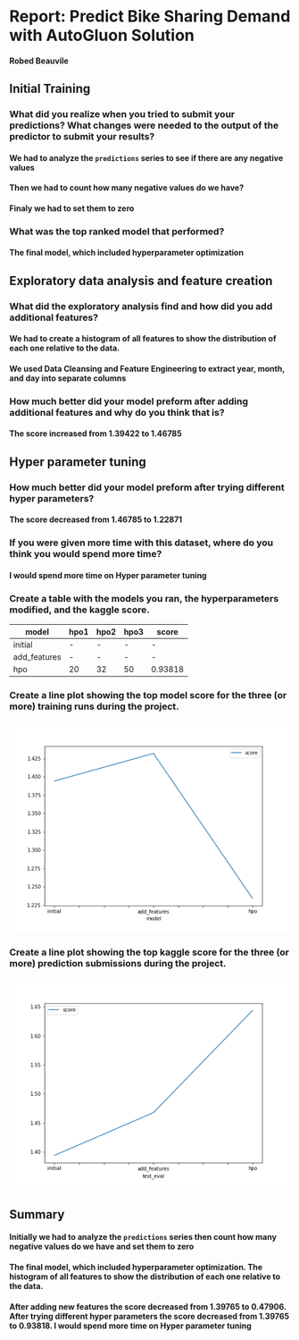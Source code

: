 # Report: Predict Bike Sharing Demand with AutoGluon Solution
#### Robed Beauvile

## Initial Training
### What did you realize when you tried to submit your predictions? What changes were needed to the output of the predictor to submit your results?

#### We had to analyze the `predictions` series to see if there are any negative values
#### Then we had to count how many negative values do we have?
#### Finaly we had to set them to zero

### What was the top ranked model that performed?
#### The final model, which included hyperparameter optimization

## Exploratory data analysis and feature creation
### What did the exploratory analysis find and how did you add additional features?

#### We had to create a histogram of all features to show the distribution of each one relative to the data.
#### We used Data Cleansing and Feature Engineering to extract year, month, and day into separate columns


### How much better did your model preform after adding additional features and why do you think that is?
#### The score increased from 1.39422 to 1.46785

## Hyper parameter tuning
### How much better did your model preform after trying different hyper parameters?
#### The score decreased from 1.46785 to 1.22871

### If you were given more time with this dataset, where do you think you would spend more time?
#### I would spend more time on Hyper parameter tuning

### Create a table with the models you ran, the hyperparameters modified, and the kaggle score.
|model|hpo1|hpo2|hpo3|score|
|--|--|--|--|--|
|initial|-|-|-|-|
|add_features|-|-|-|-|
|hpo|20|32|50|0.93818|

### Create a line plot showing the top model score for the three (or more) training runs during the project.


![model_train_score.png](img/model_train_score.png)

### Create a line plot showing the top kaggle score for the three (or more) prediction submissions during the project.



![model_test_score.png](img/model_test_score.png)

## Summary
#### Initially we had to analyze the `predictions` series then count how many negative values do we have and set them to zero
#### The final model, which included hyperparameter optimization. The histogram of all features to show the distribution of each one relative to the data.
#### After adding new features the score decreased from 1.39765 to 0.47906. After trying different hyper parameters the score decreased from 1.39765 to 0.93818. I would spend more time on Hyper parameter tuning
